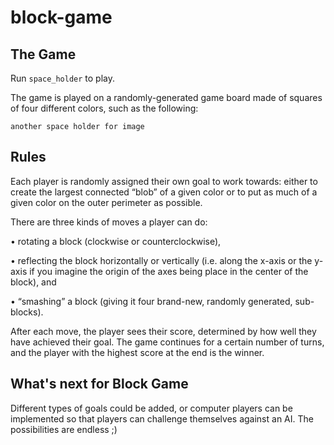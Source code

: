 # block-game

## The Game
Run `space_holder` to play.

The game is played on a randomly-generated game board made of squares of four different colors,
such as the following:

`another space holder for image`

## Rules
Each player is randomly assigned their own goal to work towards: either to create the largest
connected “blob” of a given color or to put as much of a given color on the outer perimeter as
possible.

There are three kinds of moves a player can do:

• rotating a block (clockwise or counterclockwise),

• reflecting the block horizontally or vertically (i.e. along the x-axis or the y-axis if you imagine
the origin of the axes being place in the center of the block), and

• “smashing” a block (giving it four brand-new, randomly generated, sub-blocks).

After each move, the player sees their score, determined by how well they have achieved their goal.
The game continues for a certain number of turns, and the player with the highest score at the end
is the winner.

## What's next for Block Game
Different types of goals could be added, or computer players can be implemented so that players can challenge themselves against an AI. 
The possibilities are endless ;)

